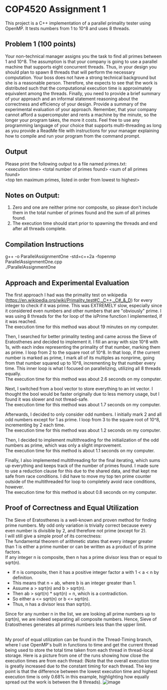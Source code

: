 # COP4520 Assignment 1

This project is a C++ implementation of a parallel primality tester using OpenMP.
It tests numbers from 1 to 10^8 and uses 8 threads.

## Problem 1 (100 points) 
Your non-technical manager assigns you the task to find all primes between 1 and 
10^8.  The assumption is that your company is going to use a parallel machine that 
supports eight concurrent threads. Thus, in your design you should plan to spawn 8 
threads that will perform the necessary computation. Your boss does not have a strong 
technical background but she is a reasonable person. Therefore, she expects to see that 
the work is distributed such that the computational execution time is approximately 
equivalent among the threads. Finally, you need to provide a brief summary of your 
approach and an informal statement reasoning about the correctness and efficiency of 
your design. Provide a summary of the experimental evaluation of your approach. 
Remember, that your company cannot afford a supercomputer and rents a machine by 
the minute, so the longer your program takes, the more it costs. Feel free to use any 
programming language of your choice that supports multi-threading as long as you 
provide a ReadMe file with instructions for your manager explaining how to compile and 
run your program from the command prompt.

## Output
Please print the following output to a file named primes.txt: 
<br> \<execution time>  \<total number of primes found>  \<sum of all primes found> 
<br> \<top ten maximum primes, listed in order from lowest to highest>

## Notes on Output: 
1. Zero and one are neither prime nor composite, so please don't include them in 
the total number of primes found and the sum of all primes found. 
2. The execution time should start prior to spawning the threads and end after all 
threads complete.

## Compilation Instructions
g++ -o ParallelAssignmentOne -std=c++2a -fopenmp ParallelAssignmentOne.cpp
<br> ./ParallelAssignmentOne

## Approach and Experimental Evaluation
The first approach I had was the primality test on wikipedia (https://en.wikipedia.org/wiki/Primality_test#C,_C++,_C#_&_D) for every integer to check if it was prime. This was EXTREMELY slow, especially since it considered even numbers and other numbers that are "obviously" prime. I was using 8 threads for the for loop of the isPrime function I implemented, if it was reached.
<br> The execution time for this method was about 19 minutes on my computer.

Then, I searched for better primality testing and came across the Sieve of Eratosthenes and decided to implement it. I fill an array with size 10^8 with 1s, with each index representing the primality of that number, marking them as prime. I loop from 2 to the square root of 10^8. In that loop, if the current number is marked as prime, I mark all of its multiples as nonprime, going from that number squared up to 10^8, incrementing by that number every time. This inner loop is what I focused on parallelizing, utilizing all 8 threads equally.
<br> The execution time for this method was about 2.6 seconds on my computer.

Next, I switched from a bool vector to store everything to an int vector. I thought the bool would be faster originally due to less memory usage, but I found it was slower and not thread-safe.
<br> The execution time for this method was about 1.7 seconds on my computer.

Afterwards, I decided to only consider odd numbers. I initially mark 2 and all odd numbers except for 1 as prime. I loop from 3 to the square root of 10^8, incrementing by 2 each time.
<br> The execution time for this method was about 1.2 seconds on my computer.

Then, I decided to implement multithreading for the initialization of the odd numbers as prime, which was only a slight improvement.
<br> The execution time for this method is about 1.1 seconds on my computer.

Finally, I also implemented multithreading for the final iterating, which sums up everything and keeps track of the number of primes found. I made sure to use a reduction clause for this due to the shared data, and that kept me safe from race conditions. I did have to move my top ten prime counter outside of the multithreaded for loop to completely avoid race conditions, however.
<br> The execution time for this method is about 0.8 seconds on my computer.

## Proof of Correctness and Equal Utilization
The Sieve of Eratosthenes is a well-known and proven method for finding prime numbers. My odd only variation is trivially correct because every even number is divisible by 2, and therefore not prime (except for 2).
<br> I will still give a simple proof of its correctness:
<br> The fundamental theorem of arithmetic states that every integer greater than 1 is either a prime number or can be written as a product of its prime factors.
<br> If any integer n is composite, then n has a prime divisor less than or equal to sqrt(n).
- If n is composite, then it has a positive integer factor a with 1 < a < n by definition. 
- This means that n = ab, where b is an integer greater than 1.
- Assume a > sqrt(n) and b > sqrt(n). 
- Then ab > sqrt(n) * sqrt(n) = n, which is a contradiction. 
- So either a <= sqrt(n) or b <= sqrt(n).
- Thus, n has a divisor less than sqrt(n).

Since for any number n in the list, we are looking all prime numbers up to sqrt(n), we are indeed separating all composite numbers. Hence, Sieve of Eratosthenes generates all primes numbers less than the upper limit.

<br> My proof of equal utilization can be found in the Thread-Timing branch, where I use OpenMP's built in functions to time and get the current thread being used to store the total time taken from each thread in thread-local storage. Here is a picture from one of the runs showing how close the execution times are from each thread: (Note that the overall execution time is greatly increased due to the constant timing for each thread. The key point is that the difference between the lowest execution time and highest execution time is only 0.68% in this example, highlighting how equally spread out the work is between the 8 threads).
![image](https://user-images.githubusercontent.com/74631846/215229890-5dcad054-c40b-4c04-a44d-5ec094f8054f.png)
